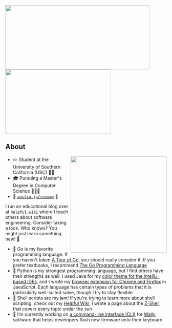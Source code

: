 <!-- **austintraver/austintraver** is a ✨ _special_ ✨ repository because its `README.md` (this file) appears on your GitHub profile. -->

<a href="#">
    <img align="center" alt="" width="450" height="200" src="https://github-readme-stats.vercel.app/api?username=austintraver&theme=vue&show_icons=true&count_private=true">
</a>

<a href="#">
    <img align="center" alt="" width="330" height="200" src="https://github-readme-stats.vercel.app/api/top-langs/?username=austintraver&theme=vue&langs_count=8&exclude_repo=usclassifieds,newsfeed&hide=shell,powershell,ruby,kotlin,roff,scss,vim,perl,css%20script&layout=compact">
</a>

## About

<!-- ![image](https://user-images.githubusercontent.com/25112463/153734629-270b5e75-bb51-468c-b53e-4dd5f5fa92e3.gif) -->

<a>
    <img align="right" alt="" width-"300" height="300" src="https://user-images.githubusercontent.com/25112463/153734629-270b5e75-bb51-468c-b53e-4dd5f5fa92e3.gif">
</a>

- ✏️ Student at the University of Southern California (USC) ✌🏻
- 🎓 Pursuing a Master's Degree in Computer Science 👨🏻‍💻
- 💼 [`austin.jp/resume`][resume] 🔗

I run an educational blog over at [`helpful.wiki`][wiki] where I teach others about software engineering. Consider taking a look. Who knows? You might just learn something new! 📖

- 🌱 Go is my favorite programming language. If you haven't taken [A Tour of Go], you should really consider it. If you prefer textbooks, I recommend [The Go Programming Language]
- 🐍 Python is my strongest programming language, but I find others have their strengths as well. I used Java for my [color theme for the IntelliJ-based IDEs][Professor Theme], and I wrote my [browser extension for Chrome and Firefox][Web Extension] in JavaScript. Each language has certain types of problems that it is particularly well-suited solve, though I try to stay flexible
- 🐚 Shell scripts are my jam! If you're trying to learn more about shell scripting, check out my [Helpful Wiki][wiki], I wrote a page about the [Z-Shell](https://helpful.wiki/zsh) that covers every topic under the sun
- 🔭 I’m currently working on [a command-line interface (CLI)](https://github.com/austintraver/wally) for [Wally][], software that helps developers flash new firmware onto their keyboard

[wiki]: https://helpful.wiki
[resume]: https://austin.jp/resume
[A Tour of Go]: https://tour.golang.org/welcome/1
[The Go Programming Language]: https://www.google.com/books/edition/The_Go_Programming_Language/SJHvCgAAQBAJ
[Wally]: https://github.com/zsa/wally
[Web Extension]: https://github.com/austintraver/merge
[Professor Theme]: https://plugins.jetbrains.com/plugin/16230-professor-theme
